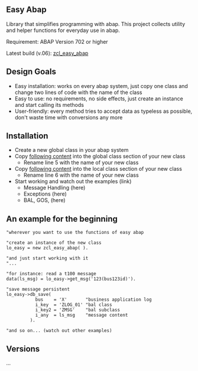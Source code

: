 ## Easy Abap

Library that simplifies programming with abap. This project collects utility and helper functions for everyday use in abap.

Requirement: ABAP Version 702 or higher

Latest build (v.06): [zcl_easy_abap](https://github.com/lars-sawyer/easy_abap/tree/master/zcl_easy_abap)

## Design Goals

* Easy installation: works on every abap system, just copy one class and change two lines of code with the name of the class
* Easy to use: no requirements, no side effects, just create an instance and start calling its methods
* User-friendly: every method tries to accept data as typeless as possible, don't waste time with conversions any more

## Installation

* Create a new global class in your abap system
* Copy [following content](https://raw.githubusercontent.com/lars-sawyer/easy_abap/master/zcl_easy_abap/zcl_easy_abap_global_class.abap) into the global class section of your new class
   * Rename line 5 with the name of your new class
* Copy [following content](https://raw.githubusercontent.com/lars-sawyer/easy_abap/master/zcl_easy_abap/zcl_easy_abap_local_types.abap) into the local class section of your new class
   * Rename line 6 with the name of your new class
* Start working and watch out the examples (link)
   * Message Handling (here)
   * Exceptions (here)
   * BAL, GOS, (here)

## An example for the beginning

```ABAP
"wherever you want to use the functions of easy abap

"create an instance of the new class
lo_easy = new zcl_easy_abap( ).

"and just start working with it
"...

"for instance: read a t100 message
data(ls_msg) = lo_easy->get_msg('123(bus123id)').

"save message persistent
lo_easy->db_save( 
           bus    = 'X'       "business application log
           i_key  = 'ZLOG_01' "bal class
           i_key2 = 'ZMSG'    "bal subclass
           i_any  = ls_msg    "message content
         ).

"and so on... (watch out other examples)
```

## Versions

...


